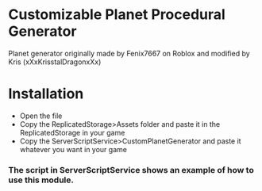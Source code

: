 # Customizable Planet Procedural Generator
Planet generator originally made by Fenix7667 on Roblox and modified by Kris (xXxKrisstalDragonxXx) 

# Installation
* Open the file
* Copy the ReplicatedStorage>Assets folder and paste it in the ReplicatedStorage in your game
* Copy the ServerScriptService>CustomPlanetGenerator and paste it whatever you want in your game

### The script in ServerScriptService shows an example of how to use this module.
